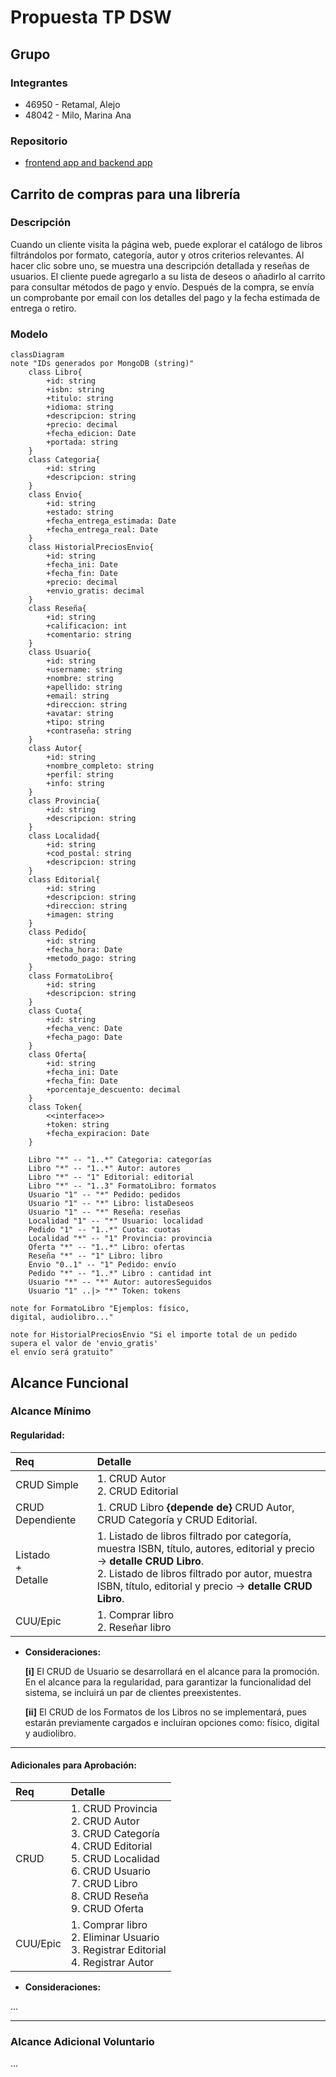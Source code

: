 # Propuesta TP DSW

## Grupo

### Integrantes

-   46950 - Retamal, Alejo
-   48042 - Milo, Marina Ana

### Repositorio

-   [frontend app and backend app](https://github.com/AlejoRetamal/Trabajo-Pr-ctico---DdS)

## Carrito de compras para una librería

### Descripción

Cuando un cliente visita la página web, puede explorar el catálogo de libros filtrándolos por formato, categoría, autor y otros criterios relevantes. Al hacer clic sobre uno, se muestra una descripción detallada y reseñas de usuarios. El cliente puede agregarlo a su lista de deseos o añadirlo al carrito para consultar métodos de pago y envío. Después de la compra, se envía un comprobante por email con los detalles del pago y la fecha estimada de entrega o retiro.

<!-- Con una interfaz intuitiva y funcionalidades simples, nos permitirá explorar y adquirir libros de manera rápida y conveniente. Podrás encontrar tus títulos favoritos, filtrar por género o autor, reservar libros de una manera más fácil y versatil y más.

El sistema deberá contar con las siguientes funcionalidades:

* Amplia selección de libros: permitir acceder a una vasta colección de libros en diferentes géneros, temáticas y formatos, incluyendo libros físicos, electrónicos y audiolibros.
* Búsqueda avanzada: permitir al usuario utilizar opciones de búsqueda avanzadas para encontrar fácilmente sus libros favoritos por género, autor, temática y palabras clave específicas.
* Sistema de valoracion por estrellas: el usuario tendra la posibilidad de clasificar el libro adquirido en una escala del 1 al 5.
* Reseñas: permite escribir opiniones sobre los libros que ha leído y también leer las opiniones de otros usuarios.
* Lista de deseos personalizada: crear una lista de deseos con los libros que le interesan al usuario y así comprarlos en otro momento.
* Reservas de libro: realizar reservas de libros antes de su lanzamiento oficial.
* Compatibilidad con diferentes formatos: el usuario podrá escoger entre el formato que quiere el libro. Por ejemplo, si es digital, podrá descargarlo. -->

### Modelo

```mermaid
classDiagram
note "IDs generados por MongoDB (string)"
    class Libro{
        +id: string
        +isbn: string
        +titulo: string
        +idioma: string
        +descripcion: string
        +precio: decimal
        +fecha_edicion: Date
	    +portada: string
    }
    class Categoria{
        +id: string
        +descripcion: string
    }
    class Envio{
        +id: string
        +estado: string
        +fecha_entrega_estimada: Date
        +fecha_entrega_real: Date
    }
	class HistorialPreciosEnvio{
        +id: string
		+fecha_ini: Date
		+fecha_fin: Date
		+precio: decimal
		+envio_gratis: decimal
	}
    class Reseña{
        +id: string
        +calificacion: int
        +comentario: string
    }
    class Usuario{
        +id: string
	    +username: string
        +nombre: string
        +apellido: string	
        +email: string
        +direccion: string
        +avatar: string
        +tipo: string
	    +contraseña: string
    }
    class Autor{
        +id: string
        +nombre_completo: string
        +perfil: string
	    +info: string
    }
    class Provincia{
        +id: string
        +descripcion: string
    }
    class Localidad{
	    +id: string
        +cod_postal: string
        +descripcion: string
    }
    class Editorial{
        +id: string
        +descripcion: string
        +direccion: string
        +imagen: string
    }
    class Pedido{
        +id: string
        +fecha_hora: Date
        +metodo_pago: string
    }
    class FormatoLibro{
        +id: string
        +descripcion: string
    }
    class Cuota{
        +id: string
        +fecha_venc: Date
	    +fecha_pago: Date
    }
    class Oferta{
        +id: string
        +fecha_ini: Date
        +fecha_fin: Date
        +porcentaje_descuento: decimal
    }
    class Token{
        <<interface>>
        +token: string
        +fecha_expiracion: Date
    }

    Libro "*" -- "1..*" Categoria: categorías
    Libro "*" -- "1..*" Autor: autores
    Libro "*" -- "1" Editorial: editorial
    Libro "*" -- "1..3" FormatoLibro: formatos
    Usuario "1" -- "*" Pedido: pedidos
    Usuario "1" -- "*" Libro: listaDeseos
    Usuario "1" -- "*" Reseña: reseñas
    Localidad "1" -- "*" Usuario: localidad
    Pedido "1" -- "1..*" Cuota: cuotas
    Localidad "*" -- "1" Provincia: provincia
    Oferta "*" -- "1..*" Libro: ofertas
    Reseña "*" -- "1" Libro: libro
    Envio "0..1" -- "1" Pedido: envío
    Pedido "*" -- "1..*" Libro : cantidad int
    Usuario "*" -- "*" Autor: autoresSeguidos
    Usuario "1" ..|> "*" Token: tokens

note for FormatoLibro "Ejemplos: físico,
digital, audiolibro..."

note for HistorialPreciosEnvio "Si el importe total de un pedido
supera el valor de 'envio_gratis'
el envío será gratuito"

```

## Alcance Funcional

### Alcance Mínimo

#### Regularidad:

| Req                     | Detalle                                                                                                                                                                                                                                  |
| :---------------------- | :--------------------------------------------------------------------------------------------------------------------------------------------------------------------------------------------------------------------------------------- |
| CRUD Simple             | 1. CRUD Autor<br>2. CRUD Editorial                                                                                                                                                             |
| CRUD Dependiente        | 1. CRUD Libro **{depende de}** CRUD Autor, CRUD Categoría y CRUD Editorial.                                                                                                        |
| Listado<br>+<br>Detalle | 1. Listado de libros filtrado por categoría, muestra ISBN, título, autores, editorial y precio → **detalle CRUD Libro**.<br> 2. Listado de libros filtrado por autor, muestra ISBN, título, editorial y precio → **detalle CRUD Libro**. |
| CUU/Epic                | 1. Comprar libro<br>2. Reseñar libro                                                                                                                                                                                         |

-   **Consideraciones:**

    **[i]** El CRUD de Usuario se desarrollará en el alcance para la promoción. En el alcance para la regularidad, para garantizar la funcionalidad del sistema, se incluirá un par de clientes preexistentes.

    **[ii]** El CRUD de los Formatos de los Libros no se implementará, pues estarán previamente cargados e incluíran opciones como: físico, digital y audiolibro.

---

#### Adicionales para Aprobación:

| Req      | Detalle                                                                                                                                                                                                                                            |
| :------- | :------------------------------------------------------------------------------------------------------------------------------------------------------------------------------------------------------------------------------------------------- |
| CRUD     | 1. CRUD Provincia<br>2. CRUD Autor<br>3. CRUD Categoría<br>4. CRUD Editorial<br>5. CRUD Localidad<br>6. CRUD Usuario<br>7. CRUD Libro<br>8. CRUD Reseña<br>9. CRUD Oferta<br>
| CUU/Epic | 1. Comprar libro<br>2. Eliminar Usuario<br>3. Registrar Editorial<br>4. Registrar Autor<br>                                                                                                                                                     |

-   **Consideraciones:**

...


---

### Alcance Adicional Voluntario

<!--- Es opcional, pero ayuda a que la funcionalidad del sistema esté completa y será considerado en la nota en función de su complejidad y esfuerzo. Pero por ahora no se llevará a cabo nada extra.

| Req      | Detalle                                                                                                                                                                                                                                                                                                                                                                                                                                                                     |
| :------- | :-------------------------------------------------------------------------------------------------------------------------------------------------------------------------------------------------------------------------------------------------------------------------------------------------------------------------------------------------------------------------------------------------------------------------------------------------------------------------- |
| Listados | 1. Listado de ofertas vigentes filtrado por fecha actual, muestra fecha de fin, porcentaje de descuento y libros.<br>2. Listado de pedidos filtrado por usuario, muestra fecha y hora, estado, importe total, método de pago y libros adquiridos con su cantidad.<br>3. Listado de autores seguidos filtrado por usuario, muestra nombre y apellido.<br>4. Listado de libros en la lista de deseos filtrado por usuario, muestra ISBN, título, autores, editorial y precio. |
| CUU/Epic | 1. Consultar historial de compras<br>2. Agregar libro a lista de deseos<br>3. Seguir a autor                                                                                                                                                                                                                                                                                                                                                                                |
| Otros    | 1. Envío de comprobante de compra con los detalles del pago y la fecha estimada de entrega o retiro por email.                                                                                                                         --->                                                                                                                                                                                                                        
...
